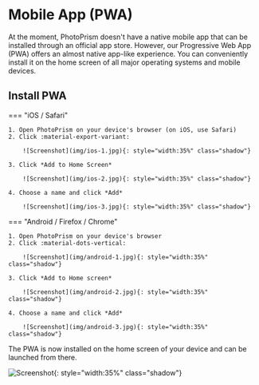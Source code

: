 # Mobile App (PWA) #

At the moment, PhotoPrism doesn't have a native mobile app that can be installed through an official app store.
However, our Progressive Web App (PWA) offers an almost native app-like experience. 
You can conveniently install it on the home screen of all major operating systems and mobile devices.

## Install PWA

=== "iOS / Safari"

    1. Open PhotoPrism on your device's browser (on iOS, use Safari)
    2. Click :material-export-variant:

        ![Screenshot](img/ios-1.jpg){: style="width:35%" class="shadow"}

    3. Click *Add to Home Screen*

        ![Screenshot](img/ios-2.jpg){: style="width:35%" class="shadow"}

    4. Choose a name and click *Add*

        ![Screenshot](img/ios-3.jpg){: style="width:35%" class="shadow"}

=== "Android / Firefox / Chrome"

    1. Open PhotoPrism on your device's browser
    2. Click :material-dots-vertical:

        ![Screenshot](img/android-1.jpg){: style="width:35%" class="shadow"} 

    3. Click *Add to Home screen*

        ![Screenshot](img/android-2.jpg){: style="width:35%" class="shadow"}

    4. Choose a name and click *Add*

        ![Screenshot](img/android-3.jpg){: style="width:35%" class="shadow"}

The PWA is now installed on the home screen of your device and can be launched from there.

![Screenshot](img/ios-4.jpg){: style="width:35%" class="shadow"}
